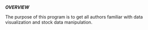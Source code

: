 ***OVERVIEW***

The purpose of this program is to get all authors familiar with data visualization and stock data manipulation.

